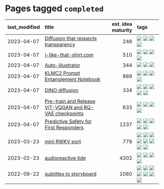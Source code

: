 # Pages tagged `completed`

|last_modified|title|est. idea maturity|tags
|:---|:---|---:|:---|
|2023-04-07|[Diffusion that respects transparency](../diffusion-that-respects-transparency.md)|246|[![](https://img.shields.io/badge/tag-completed-ea1833)](../tags/completed.md) [![](https://img.shields.io/badge/tag-diffusion-426a5f)](../tags/diffusion.md) [![](https://img.shields.io/badge/tag-image_processing-b4243e)](../tags/image_processing.md) [![](https://img.shields.io/badge/tag-transparency-e3b2c7)](../tags/transparency.md)|
|2023-04-07|[i-like-that-shirt.com](../ilikethatshirt.com.md)|510|[![](https://img.shields.io/badge/tag-accessibility-496a1)](../tags/accessibility.md) [![](https://img.shields.io/badge/tag-completed-ea1833)](../tags/completed.md) [![](https://img.shields.io/badge/tag-publicgood-35b163)](../tags/publicgood.md) [![](https://img.shields.io/badge/tag-tooling-6013c8)](../tags/tooling.md)|
|2023-04-07|[Auto-illustrator](../auto-illustrator.md)|344|[![](https://img.shields.io/badge/tag-completed-ea1833)](../tags/completed.md) [![](https://img.shields.io/badge/tag-prompting-c6963e)](../tags/prompting.md) [![](https://img.shields.io/badge/tag-tooling-6013c8)](../tags/tooling.md)|
|2023-04-07|[KLMC2 Prompt Entanglement Notebook](../klmc2-prompt-entanglement.md)|869|[![](https://img.shields.io/badge/tag-completed-ea1833)](../tags/completed.md) [![](https://img.shields.io/badge/tag-notebook-98b52b)](../tags/notebook.md) [![](https://img.shields.io/badge/tag-prompting-c6963e)](../tags/prompting.md) [![](https://img.shields.io/badge/tag-tooling-6013c8)](../tags/tooling.md)|
|2023-04-07|[DINO diffusion](../DINO-diffusion.md)|334|[![](https://img.shields.io/badge/tag-completed-ea1833)](../tags/completed.md) [![](https://img.shields.io/badge/tag-experimental-92ab1c)](../tags/experimental.md) [![](https://img.shields.io/badge/tag-nerf-96bcc)](../tags/nerf.md) [![](https://img.shields.io/badge/tag-tooling-6013c8)](../tags/tooling.md) [![](https://img.shields.io/badge/tag-wip-48fb29)](../tags/wip.md)|
|2023-04-07|[Pre-train and Release ViT-VQGAN and RQ-VAE checkpoints](../pretrained_vit-vqgan_checkpoints.md)|633|[![](https://img.shields.io/badge/tag-completed-ea1833)](../tags/completed.md) [![](https://img.shields.io/badge/tag-dataset-f14da)](../tags/dataset.md) [![](https://img.shields.io/badge/tag-prompting-c6963e)](../tags/prompting.md) [![](https://img.shields.io/badge/tag-tooling-6013c8)](../tags/tooling.md)|
|2023-04-07|[Predictive Safety for First Responders](../safety-officer.md)|1237|[![](https://img.shields.io/badge/tag-completed-ea1833)](../tags/completed.md) [![](https://img.shields.io/badge/tag-dataset-f14da)](../tags/dataset.md) [![](https://img.shields.io/badge/tag-publication-1043a5)](../tags/publication.md) [![](https://img.shields.io/badge/tag-publicgood-35b163)](../tags/publicgood.md) [![](https://img.shields.io/badge/tag-wip-48fb29)](../tags/wip.md)|
|2023-03-23|[mini RWKV port](../rust_rwkv.md)|778|[![](https://img.shields.io/badge/tag-RNN-95bed6)](../tags/RNN.md) [![](https://img.shields.io/badge/tag-completed-ea1833)](../tags/completed.md) [![](https://img.shields.io/badge/tag-experimental-92ab1c)](../tags/experimental.md) [![](https://img.shields.io/badge/tag-ggml-1743a)](../tags/ggml.md) [![](https://img.shields.io/badge/tag-mobilenet-c92725)](../tags/mobilenet.md) [![](https://img.shields.io/badge/tag-model_compression-43d799)](../tags/model_compression.md) [![](https://img.shields.io/badge/tag-tooling-6013c8)](../tags/tooling.md) [![](https://img.shields.io/badge/tag-wip-48fb29)](../tags/wip.md)|
|2023-02-23|[audioreactive tide](../audioreactive_tide.md)|4302|[![](https://img.shields.io/badge/tag-animation-d5ffe)](../tags/animation.md) [![](https://img.shields.io/badge/tag-completed-ea1833)](../tags/completed.md) [![](https://img.shields.io/badge/tag-experimental-92ab1c)](../tags/experimental.md) [![](https://img.shields.io/badge/tag-publication-1043a5)](../tags/publication.md)|
|2022-09-22|[subtitles to storyboard](../subtitles-to-storyboard.md)|1060|[![](https://img.shields.io/badge/tag-accessibility-496a1)](../tags/accessibility.md) [![](https://img.shields.io/badge/tag-animation-d5ffe)](../tags/animation.md) [![](https://img.shields.io/badge/tag-completed-ea1833)](../tags/completed.md) [![](https://img.shields.io/badge/tag-opensource-683f3)](../tags/opensource.md) [![](https://img.shields.io/badge/tag-prompting-c6963e)](../tags/prompting.md) [![](https://img.shields.io/badge/tag-tooling-6013c8)](../tags/tooling.md) [![](https://img.shields.io/badge/tag-wip-48fb29)](../tags/wip.md)|